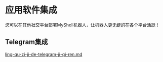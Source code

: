 # 应用软件集成

您可以在其他社交平台部署MyShell机器人，让机器人更无缝的在各个平台活跃！

## Telegram集成

[ling-qu-zi-ji-de-telegram-ji-qi-ren.md](../../ling-qu-zi-ji-de-telegram-ji-qi-ren.md "mention")
